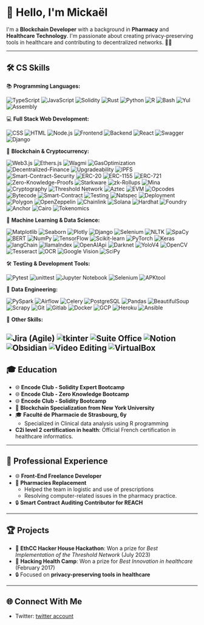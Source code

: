 # 👋 Hello, I'm Mickaël

I'm a **Blockchain Developer** with a background in **Pharmacy** and **Healthcare Technology**. I'm passionate about creating privacy-preserving tools in healthcare and contributing to decentralized networks. 👨‍💻

---

## 🛠 CS Skills

📚 **Programming Languages:**

![TypeScript](https://img.shields.io/badge/TypeScript-007ACC?style=for-the-badge&logo=typescript&logoColor=white) ![JavaScript](https://img.shields.io/badge/JavaScript-F7DF1E?style=for-the-badge&logo=javascript&logoColor=black) ![Solidity](https://img.shields.io/badge/Solidity-363636?style=for-the-badge&logo=solidity&logoColor=white) ![Rust](https://img.shields.io/badge/Rust-000000?style=for-the-badge&logo=rust&logoColor=white) ![Python](https://img.shields.io/badge/Python-3776AB?style=for-the-badge&logo=python&logoColor=white) ![R](https://img.shields.io/badge/R-276DC3?style=for-the-badge&logo=r&logoColor=white) ![Bash](https://img.shields.io/badge/Bash-4EAA25?style=for-the-badge&logo=gnu-bash&logoColor=white) ![Yul](https://img.shields.io/badge/Yul-007FFF?style=for-the-badge&logo=yaml&logoColor=white) ![Assembly](https://img.shields.io/badge/Assembly-6E4C13?style=for-the-badge&logo=assemblyscript&logoColor=white)

💻 **Full Stack Web Development:** 

![CSS](https://img.shields.io/badge/CSS-1572B6?style=for-the-badge&logo=css3&logoColor=white) ![HTML](https://img.shields.io/badge/HTML-E34F26?style=for-the-badge&logo=html5&logoColor=white) ![Node.js](https://img.shields.io/badge/Node.js-339933?style=for-the-badge&logo=node.js&logoColor=white) ![Frontend](https://img.shields.io/badge/Frontend-42B883?style=for-the-badge) ![Backend](https://img.shields.io/badge/Backend-333?style=for-the-badge) ![React](https://img.shields.io/badge/React-61DAFB?style=for-the-badge&logo=react&logoColor=black) ![Swagger](https://img.shields.io/badge/Swagger-85EA2D?style=for-the-badge&logo=swagger&logoColor=black) ![Django](https://img.shields.io/badge/Django-092E20?style=for-the-badge&logo=django&logoColor=white)

🔗 **Blockchain & Cryptocurrency:** 

![Web3.js](https://img.shields.io/badge/Web3.js-F16822?style=for-the-badge&logo=ethereum&logoColor=white) ![Ethers.js](https://img.shields.io/badge/Ethers.js-3C3C3D?style=for-the-badge&logo=ethereum&logoColor=white) ![Wagmi](https://img.shields.io/badge/Wagmi-000000?style=for-the-badge) ![GasOptimization](https://img.shields.io/badge/GasOptimization-3C3C3D?style=for-the-badge) ![Decentralized-Finance](https://img.shields.io/badge/Decentralized%20Finance-2775C6?style=for-the-badge) ![Upgradeability](https://img.shields.io/badge/Upgradeability-3C3C3D?style=for-the-badge) ![IPFS](https://img.shields.io/badge/IPFS-65B0DE?style=for-the-badge&logo=ipfs&logoColor=white) ![Smart-Contract-Security](https://img.shields.io/badge/Smart%20Contract%20Security-3C3C3D?style=for-the-badge) ![ERC-20](https://img.shields.io/badge/ERC-20-3C3C3D?style=for-the-badge) ![ERC-1155](https://img.shields.io/badge/ERC-1155-3C3C3D?style=for-the-badge) ![ERC-721](https://img.shields.io/badge/ERC-721-3C3C3D?style=for-the-badge) ![Zero-Knowledge-Proofs](https://img.shields.io/badge/Zero%20Knowledge%20Proofs-3C3C3D?style=for-the-badge) ![Starkware](https://img.shields.io/badge/Starkware-3C3C3D?style=for-the-badge) ![zk-Rollups](https://img.shields.io/badge/zk%20Rollups-3C3C3D?style=for-the-badge) ![Mina](https://img.shields.io/badge/Mina-3C3C3D?style=for-the-badge) ![Cryptography](https://img.shields.io/badge/Cryptography-3C3C3D?style=for-the-badge) ![Threshold Network](https://img.shields.io/badge/Threshold%20Network-3C3C3D?style=for-the-badge) ![Aztec](https://img.shields.io/badge/Aztec-3C3C3D?style=for-the-badge) ![EVM](https://img.shields.io/badge/EVM-3C3C3D?style=for-the-badge) ![Opcodes](https://img.shields.io/badge/Opcodes-3C3C3D?style=for-the-badge) ![Bytecode](https://img.shields.io/badge/Bytecode-3C3C3D?style=for-the-badge) ![Smart-Contract](https://img.shields.io/badge/Smart%20Contract-3C3C3D?style=for-the-badge) ![Testing](https://img.shields.io/badge/Testing-3C3C3D?style=for-the-badge) ![Natspec](https://img.shields.io/badge/Natspec-3C3C3D?style=for-the-badge) ![Deployment](https://img.shields.io/badge/Deployment-3C3C3D?style=for-the-badge) ![Polygon](https://img.shields.io/badge/Polygon-3C3C3D?style=for-the-badge) ![OpenZeppelin](https://img.shields.io/badge/OpenZeppelin-3C3C3D?style=for-the-badge) ![Chainlink](https://img.shields.io/badge/Chainlink-3C3C3D?style=for-the-badge) ![Solana](https://img.shields.io/badge/Solana-3C3C3D?style=for-the-badge) ![Hardhat](https://img.shields.io/badge/Hardhat-3C3C3D?style=for-the-badge) ![Foundry](https://img.shields.io/badge/Foundry-3C3C3D?style=for-the-badge) ![Anchor](https://img.shields.io/badge/Anchor-3C3C3D?style=for-the-badge) ![Cairo](https://img.shields.io/badge/Cairo-3C3C3D?style=for-the-badge) ![Tokenomics](https://img.shields.io/badge/Tokenomics-3C3C3D?style=for-the-badge)

🧠 **Machine Learning & Data Science:** 

![Matplotlib](https://img.shields.io/badge/Matplotlib-3776AB?style=for-the-badge&logo=python&logoColor=white) ![Seaborn](https://img.shields.io/badge/Seaborn-3776AB?style=for-the-badge&logo=python&logoColor=white) ![Plotly](https://img.shields.io/badge/Plotly-3F4F75?style=for-the-badge) ![Django](https://img.shields.io/badge/Django-092E20?style=for-the-badge&logo=django&logoColor=white) ![Selenium](https://img.shields.io/badge/Selenium-43B02A?style=for-the-badge&logo=selenium&logoColor=white) ![NLTK](https://img.shields.io/badge/NLTK-4E4D4D?style=for-the-badge&logo=nltk&logoColor=white) ![SpaCy](https://img.shields.io/badge/SpaCy-09A3D5?style=for-the-badge) ![BERT](https://img.shields.io/badge/BERT-3C3C3D?style=for-the-badge) ![NumPy](https://img.shields.io/badge/NumPy-013243?style=for-the-badge&logo=numpy&logoColor=white) ![TensorFlow](https://img.shields.io/badge/TensorFlow-FF6F00?style=for-the-badge&logo=tensorflow&logoColor=white) ![Scikit-learn](https://img.shields.io/badge/Scikit%20Learn-F7931E?style=for-the-badge&logo=scikit-learn&logoColor=white) ![PyTorch](https://img.shields.io/badge/PyTorch-EE4C2C?style=for-the-badge&logo=pytorch&logoColor=white) ![Keras](https://img.shields.io/badge/Keras-D00000?style=for-the-badge&logo=keras&logoColor=white) ![langChain](https://img.shields.io/badge/langChain-3C3C3D?style=for-the-badge) ![llamaIndex](https://img.shields.io/badge/llamaIndex-3C3C3D?style=for-the-badge) ![OpenAIApi](https://img.shields.io/badge/OpenAI%20API-3C3C3D?style=for-the-badge) ![Darknet](https://img.shields.io/badge/Darknet-3C3C3D?style=for-the-badge) ![YoloV4](https://img.shields.io/badge/YOLOv4-3C3C3D?style=for-the-badge) ![OpenCV](https://img.shields.io/badge/OpenCV-5C3EE8?style=for-the-badge&logo=opencv&logoColor=white) ![Tesseract](https://img.shields.io/badge/Tesseract-333333?style=for-the-badge) ![OCR](https://img.shields.io/badge/OCR-3C3C3D?style=for-the-badge) ![Google Vision](https://img.shields.io/badge/Google%20Vision-4285F4?style=for-the-badge&logo=google-cloud&logoColor=white) ![SciPy](https://img.shields.io/badge/SciPy-8CAAE6?style=for-the-badge&logo=scipy&logoColor=white)

🛠️ **Testing & Development Tools:** 

![Pytest](https://img.shields.io/badge/Pytest-0A9EDC?style=for-the-badge) ![unittest](https://img.shields.io/badge/unittest-3C3C3D?style=for-the-badge) ![Jupyter Notebook](https://img.shields.io/badge/Jupyter%20Notebook-F37626?style=for-the-badge&logo=jupyter&logoColor=white) ![Selenium](https://img.shields.io/badge/Selenium-43B02A?style=for-the-badge&logo=selenium&logoColor=white) ![APKtool](https://img.shields.io/badge/APKtool-3C3C3D?style=for-the-badge)

🚀 **Data Engineering:** 

![PySpark](https://img.shields.io/badge/PySpark-E25A1C?style=for-the-badge) ![Airflow](https://img.shields.io/badge/Airflow-007A88?style=for-the-badge) ![Celery](https://img.shields.io/badge/Celery-3C3C3D?style=for-the-badge) ![PostgreSQL](https://img.shields.io/badge/PostgreSQL-4169E1?style=for-the-badge&logo=postgresql&logoColor=white) ![Pandas](https://img.shields.io/badge/Pandas-150458?style=for-the-badge&logo=pandas&logoColor=white) ![BeautifulSoup](https://img.shields.io/badge/BeautifulSoup-3C3C3D?style=for-the-badge) ![Scrapy](https://img.shields.io/badge/Scrapy-3C3C3D?style=for-the-badge) ![Git](https://img.shields.io/badge/Git-F05032?style=for-the-badge&logo=git&logoColor=white) ![Gitlab](https://img.shields.io/badge/Gitlab-FCA121?style=for-the-badge&logo=gitlab&logoColor=black) ![Docker](https://img.shields.io/badge/Docker-2496ED?style=for-the-badge&logo=docker&logoColor=white) ![GCP](https://img.shields.io/badge/Google%20Cloud-4285F4?style=for-the-badge&logo=google-cloud&logoColor=white) ![Heroku](https://img.shields.io/badge/Heroku-430098?style=for-the-badge&logo=heroku&logoColor=white) ![Ansible](https://img.shields.io/badge/Ansible-EE0000?style=for-the-badge&logo=ansible&logoColor=white)

🔧 **Other Skills:** 

![Jira (Agile)](https://img.shields.io/badge/Jira%20(Agile)-0052CC?style=for-the-badge&logo=jira&logoColor=white) ![tkinter](https://img.shields.io/badge/tkinter-3C3C3D?style=for-the-badge) ![Suite Office](https://img.shields.io/badge/Suite%20Office-3C3C3D?style=for-the-badge) ![Notion](https://img.shields.io/badge/Notion-000000?style=for-the-badge&logo=notion&logoColor=white) ![Obsidian](https://img.shields.io/badge/Obsidian-333333?style=for-the-badge) ![Video Editing](https://img.shields.io/badge/Video%20Editing-3C3C3D?style=for-the-badge) ![VirtualBox](https://img.shields.io/badge/VirtualBox-183A61?style=for-the-badge&logo=virtualbox&logoColor=white)
---

## 🎓 Education

- 🌐 **Encode Club - Solidity Expert Bootcamp** 
- 🌐 **Encode Club - Zero Knowledge Bootcamp** 
- 🌐 **Encode Club - Solidity Bootcamp** 
- 📜 **Blockchain Specialization from New York University** 
- 🎓 **Faculté de Pharmacie de Strasbourg, 6y** 
  - Specialized in Clinical data analysis using R programming
- **C2i level 2 certification in health**: Official French certification in healthcare informatics.
---

## 💼 Professional Experience

- 🌐 **Front-End Freelance Developer**
- 💊 **Pharmacies Replacement**
  - Helped the team in logistic and use of prescriptions 
  - Resolving computer-related issues in the pharmacy practice.
- 🔒 **Smart Contract Auditing Contributor for REACH**

---

## 🏆 Projects

- 🏅 **EthCC Hacker House Hackathon**: Won a prize for *Best Implementation of the Threshold Network* (July 2023)
- 🏅 **Hacking Health Camp**: Won a prize for *Best Innovation in healthcare* (February 2017)
- 🔒 Focused on **privacy-preserving tools in healthcare**

---

## 🌐 Connect With Me

- Twitter: [twitter account](https://twitter.com/mickael_rtdev)
